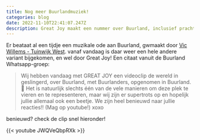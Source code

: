 ```yaml
---
title: Nog meer Buurlandmuziek!
categories: blog
date: 2022-11-10T22:41:07.247Z
description: Great Joy maakt een nummer over Buurland, inclusief prachtige clip
---
```

Er beataat al een tijdje een muzikale ode aan Buurland, gwmaakt door [Vic Willems - Tuinwijk West](/berichten/20210806-vic-willems-tuinwijk-west/). vanaf vandaag is daar weer een hele andere variant bijgekomen, en wel door Great Joy!  Een citaat vanuit de Buurland Whatsapp-groep:

>  Wij hebben vandaag met GREAT JOY een videoclip de wereld in geslingerd, over Buurland, met Buurlanders, opgenomen in Buurland. 💛 Het is natuurlijk slechts één van de vele manieren om deze plek te vieren en te representeren, maar wij zijn er supertrots op en hopelijk jullie allemaal ook een beetje. We zijn heel benieuwd naar jullie reacties!! (Mag op youtube!) xoxo﻿

benieuwd? check de clip snel hieronder! 

{{< youtube JWQVeQbpRXk >}}